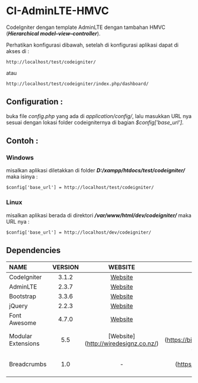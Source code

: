 # CI-AdminLTE-HMVC
CodeIgniter dengan template AdminLTE dengan tambahan HMVC (**_Hierarchical model–view–controller_**).

Perhatikan konfigurasi dibawah, setelah di konfigurasi aplikasi dapat di akses di :
```
http://localhost/test/codeigniter/
```
atau
```
http://localhost/test/codeigniter/index.php/dashboard/
```

## Configuration :
buka file *config.php* yang ada di *application/config/*, lalu masukkan URL nya sesuai dengan lokasi folder codeigniternya di bagian *$config['base_url']*.

## Contoh :
### Windows
misalkan aplikasi diletakkan di folder **_D:/xampp/htdocs/test/codeigniter/_**
maka isinya  :
```
$config['base_url'] = http://localhost/test/codeigniter/
```
### Linux
misalkan aplikasi berada di direktori **_/var/www/html/dev/codeigniter/_**
maka URL nya :
```
$config['base_url'] = http://localhost/dev/codeigniter/
```

## Dependencies
| NAME | VERSION | WEBSITE | REPOSITORY |
| :--- | :---: | :---: | :---: |
| CodeIgniter | 3.1.2 | [Website](http://codeigniter.com) | [Github](https://github.com/bcit-ci/CodeIgniter/)
| AdminLTE | 2.3.7 | [Website](https://almsaeedstudio.com) | [Github](https://github.com/almasaeed2010/AdminLTE/)
| Bootstrap | 3.3.6 | [Website](http://getbootstrap.com) | [Github](https://github.com/twbs/bootstrap)
| jQuery | 2.2.3 | [Website](http://jquery.com) | [Github](https://github.com/jquery/jquery)
| Font Awesome | 4.7.0 | [Website](http://fortawesome.github.io/Font-Awesome/) | [Github](https://github.com/FortAwesome/Font-Awesome)
| Modular Extensions | 5.5 | [Website] (http://wiredesignz.co.nz/) | [Bitbucket] (https://bitbucket.org/wiredesignz/codeigniter-modular-extensions-hmvc)
| Breadcrumbs | 1.0 | - | [Github] (https://github.com/nobuti/Codeigniter-breadcrumbs)
